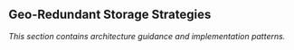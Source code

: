 ## Geo-Redundant Storage Strategies

_This section contains architecture guidance and implementation patterns._
